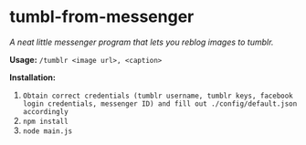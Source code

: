 # tumbl-from-messenger
*A neat little messenger program that lets you reblog images to tumblr.*

**Usage:** `/tumblr <image url>, <caption>` 

**Installation:**
  1. `Obtain correct credentials (tumblr username, tumblr keys, facebook login credentials, messenger ID) and fill out ./config/default.json accordingly`
  2. `npm install`
  3. `node main.js`
